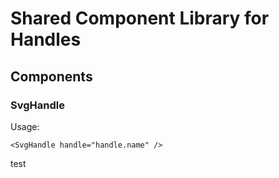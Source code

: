# Shared Component Library for Handles

## Components
### SvgHandle
Usage:
```
<SvgHandle handle="handle.name" />
```

test
